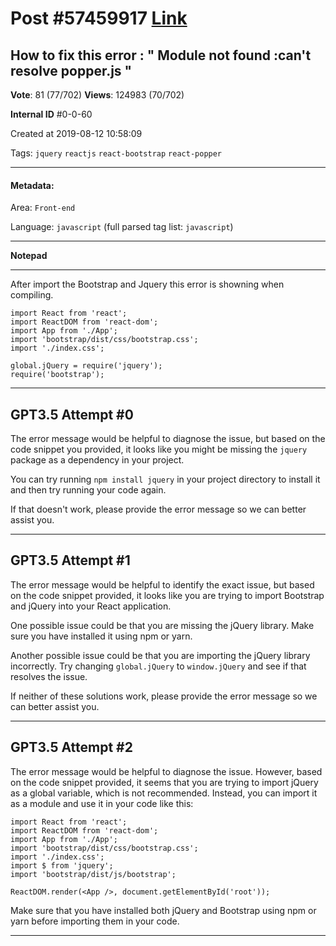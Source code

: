 
# Post \#57459917 [Link](https://stackoverflow.com/questions/57459917/)

## How to fix this error : " Module not found :can't resolve popper.js "

**Vote**: 81 (77/702) **Views**: 124983 (70/702) 

**Internal ID** \#0-0-60

Created at 2019-08-12 10:58:09

Tags: `jquery` `reactjs` `react-bootstrap` `react-popper`

----------

#### Metadata:

Area: `Front-end`

Language: `javascript` (full parsed tag list: `javascript`)

----------

**Notepad**


----------

After import the Bootstrap and Jquery this error is showning when compiling.

```
import React from 'react';
import ReactDOM from 'react-dom';
import App from './App';
import 'bootstrap/dist/css/bootstrap.css';
import './index.css';

global.jQuery = require('jquery');
require('bootstrap');
```



----------
        
## GPT3.5 Attempt \#0

The error message would be helpful to diagnose the issue, but based on the code snippet you provided, it looks like you might be missing the `jquery` package as a dependency in your project. 

You can try running `npm install jquery` in your project directory to install it and then try running your code again. 

If that doesn't work, please provide the error message so we can better assist you.

--------

## GPT3.5 Attempt \#1

The error message would be helpful to identify the exact issue, but based on the code snippet provided, it looks like you are trying to import Bootstrap and jQuery into your React application. 

One possible issue could be that you are missing the jQuery library. Make sure you have installed it using npm or yarn. 

Another possible issue could be that you are importing the jQuery library incorrectly. Try changing `global.jQuery` to `window.jQuery` and see if that resolves the issue. 

If neither of these solutions work, please provide the error message so we can better assist you.

--------

## GPT3.5 Attempt \#2

The error message would be helpful to diagnose the issue. However, based on the code snippet provided, it seems that you are trying to import jQuery as a global variable, which is not recommended. Instead, you can import it as a module and use it in your code like this:

```
import React from 'react';
import ReactDOM from 'react-dom';
import App from './App';
import 'bootstrap/dist/css/bootstrap.css';
import './index.css';
import $ from 'jquery';
import 'bootstrap/dist/js/bootstrap';

ReactDOM.render(<App />, document.getElementById('root'));
```

Make sure that you have installed both jQuery and Bootstrap using npm or yarn before importing them in your code.

--------
